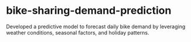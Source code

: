 # bike-sharing-demand-prediction
Developed a predictive model to forecast daily bike demand by leveraging weather conditions, seasonal factors, and holiday patterns.

